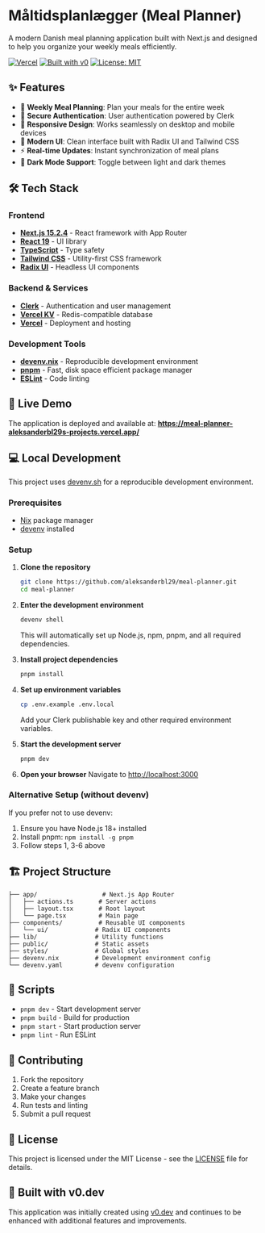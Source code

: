 # Måltidsplanlægger (Meal Planner)

A modern Danish meal planning application built with Next.js and designed to help you organize your weekly meals efficiently.

[![Vercel](https://vercelbadge.vercel.app/api/aleksanderbl29/meal-planner)](https://meal-planner-aleksanderbl29s-projects.vercel.app/)
[![Built with v0](https://img.shields.io/badge/Built%20with-v0.dev-black?style=flat-square)](https://v0.dev/chat/projects/D6HPvrKtFRz)
[![License: MIT](https://img.shields.io/badge/License-MIT-yellow.svg)](./LICENSE)

## ✨ Features

- 📅 **Weekly Meal Planning**: Plan your meals for the entire week
- 🔐 **Secure Authentication**: User authentication powered by Clerk
- 📱 **Responsive Design**: Works seamlessly on desktop and mobile devices
- 🎨 **Modern UI**: Clean interface built with Radix UI and Tailwind CSS
- ⚡ **Real-time Updates**: Instant synchronization of meal plans
- 🌙 **Dark Mode Support**: Toggle between light and dark themes

## 🛠️ Tech Stack

### Frontend
- **[Next.js 15.2.4](https://nextjs.org/)** - React framework with App Router
- **[React 19](https://react.dev/)** - UI library
- **[TypeScript](https://www.typescriptlang.org/)** - Type safety
- **[Tailwind CSS](https://tailwindcss.com/)** - Utility-first CSS framework
- **[Radix UI](https://www.radix-ui.com/)** - Headless UI components

### Backend & Services
- **[Clerk](https://clerk.com/)** - Authentication and user management
- **[Vercel KV](https://vercel.com/storage/kv)** - Redis-compatible database
- **[Vercel](https://vercel.com/)** - Deployment and hosting

### Development Tools
- **[devenv.nix](https://devenv.sh/)** - Reproducible development environment
- **[pnpm](https://pnpm.io/)** - Fast, disk space efficient package manager
- **[ESLint](https://eslint.org/)** - Code linting

## 🚀 Live Demo

The application is deployed and available at: **https://meal-planner-aleksanderbl29s-projects.vercel.app/**

## 💻 Local Development

This project uses [devenv.sh](https://devenv.sh/) for a reproducible development environment.

### Prerequisites
- [Nix](https://nixos.org/download.html) package manager
- [devenv](https://devenv.sh/getting-started/) installed

### Setup

1. **Clone the repository**
   ```bash
   git clone https://github.com/aleksanderbl29/meal-planner.git
   cd meal-planner
   ```

2. **Enter the development environment**
   ```bash
   devenv shell
   ```
   This will automatically set up Node.js, npm, pnpm, and all required dependencies.

3. **Install project dependencies**
   ```bash
   pnpm install
   ```

4. **Set up environment variables**
   ```bash
   cp .env.example .env.local
   ```
   Add your Clerk publishable key and other required environment variables.

5. **Start the development server**
   ```bash
   pnpm dev
   ```

6. **Open your browser**
   Navigate to [http://localhost:3000](http://localhost:3000)

### Alternative Setup (without devenv)

If you prefer not to use devenv:

1. Ensure you have Node.js 18+ installed
2. Install pnpm: `npm install -g pnpm`
3. Follow steps 1, 3-6 above

## 🏗️ Project Structure

```
├── app/                  # Next.js App Router
│   ├── actions.ts       # Server actions
│   ├── layout.tsx       # Root layout
│   └── page.tsx         # Main page
├── components/          # Reusable UI components
│   └── ui/             # Radix UI components
├── lib/                # Utility functions
├── public/             # Static assets
├── styles/             # Global styles
├── devenv.nix          # Development environment config
└── devenv.yaml         # devenv configuration
```

## 📝 Scripts

- `pnpm dev` - Start development server
- `pnpm build` - Build for production
- `pnpm start` - Start production server
- `pnpm lint` - Run ESLint

## 🤝 Contributing

1. Fork the repository
2. Create a feature branch
3. Make your changes
4. Run tests and linting
5. Submit a pull request

## 📄 License

This project is licensed under the MIT License - see the [LICENSE](./LICENSE) file for details.

## 🎨 Built with v0.dev

This application was initially created using [v0.dev](https://v0.dev/chat/projects/D6HPvrKtFRz) and continues to be enhanced with additional features and improvements.
